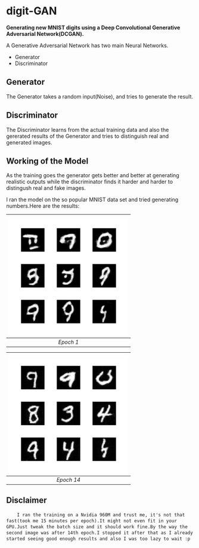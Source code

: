 # digit-GAN
**Generating new MNIST digits using a Deep Convolutional Generative Adversarial Network(DCGAN).**

A Generative Adversarial Network has two main Neural Networks.
* Generator
* Discriminator

## Generator

The Generator takes a random input(Noise), and tries to generate the result.
## Discriminator

The Discriminator learns from the actual training data and also the gererated results of the Generator and tries to distinguish real and generated images.
        
## Working of the Model
As the training goes the generator gets better and better at generating realistic outputs while the discriminator finds it harder and harder to distingush real and fake images. 

I ran the model on the so popular MNIST data set and tried generating numbers.Here are the results:

| ![Epoch 1](Epoch%201.jpg) | 
|:--:| 
| *Epoch 1* |

| ![Epoch 14](Epoch%2014.jpg)| 
|:--:| 
| *Epoch 14* |

## Disclaimer
        I ran the training on a Nvidia 960M and trust me, it's not that fast(took me 15 minutes per epoch).It might not even fit in your GPU.Just tweak the batch size and it should work fine.By the way the second image was after 14th epoch.I stopped it after that as I already started seeing good enough results and also I was too lazy to wait :p

